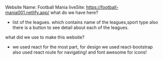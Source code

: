 Website Name: Football Mania
liveSite: https://football-mania001.netlify.app/
what do we have here?

- list of the leagues. which contains name of the leagues,sport type also there is a button to see detail about each of the leagues.

what did we use to make this website?

- we used react for the most part, for design we used react-bootstrap also used react route for navigating! and font awesome for icons!
